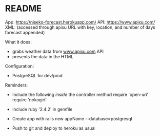 # README

App: https://niseko-forecast.herokuapp.com/
API: https://www.apixu.com/
XML: (accessed through apixu URL with key, location, and number of days forecast appended)

What it does: 
- grabs weather data from www.apixu.com API 
- presents the data in the HTML


Configuration:
- PostgreSQL for dev/prod

Reminders:
- Include the following *inside* the controller method 
require 'open-uri'
require 'nokogiri'

- Include ruby '2.4.2' in gemfile

- Create app with rails new appName --database=postgresql

- Push to git and deploy to heroku as usual



